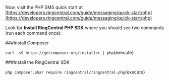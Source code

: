Now, visit the PHP SMS quick start at [https://developers.ringcentral.com/guide/messaging/quick-start/php](https://developers.ringcentral.com/guide/messaging/quick-start/php)

Look for **Install RingCentral PHP SDK** where you should see two commands (run each command once):

###Install Composer

`curl -sS https://getcomposer.org/installer | php`{execute}

###Install the RingCentral SDK

`php composer.phar require ringcentral/ringcentral-php`{execute}